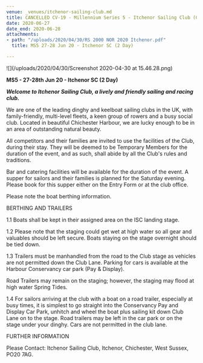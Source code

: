```yaml
---
venue: _venues/itchenor-sailing-club.md
title: CANCELLED CV-19 - Millennium Series 5 - Itchenor Sailing Club (Chichester Harbour)
date: 2020-06-27
date_end: 2020-06-28
attachments:
- path: "/uploads/2020/04/30/RS 2000 NOR 2020 Itchenor.pdf"
  title: MS5 27-28 Jun 20 - Itchenor SC (2 Day)

---
```

![](/uploads/2020/04/30/Screenshot 2020-04-30 at 15.46.28.png)

**MS5 - 27-28th  Jun 20  - Itchenor SC (2 Day)**

**_Welcome to Itchenor Sailing Club, a lively and friendly sailing and racing club._**

We are one of the leading dinghy and keelboat sailing clubs in the UK, with family-friendly, multi-level fleets, a keen group of rowers and a busy social club. Located in beautiful Chichester Harbour, we are lucky enough to be in an area of outstanding natural beauty.

All competitors and their families are invited to use the facilities of the Club, during their stay. They will be deemed to be Temporary Members for the duration of the event, and as such, shall abide by all the Club's rules and traditions.

Bar and catering facilities will be available for the duration of the event. A supper for sailors and their families is planned for the Saturday evening. Please book for this supper either on the Entry Form or at the club office.

Please note the boat berthing information.

BERTHING AND TRAILERS

1\.1 Boats shall be kept in their assigned area on the ISC landing stage.

1\.2 Please note that the staging could get wet at high water so all gear and valuables should be left secure. Boats staying on the stage overnight should be tied down.

1\.3 Trailers must be manhandled from the road to the Club stage as vehicles are not permitted down the Club Lane. Parking for cars is available at the Harbour Conservancy car park (Pay & Display).

Road Trailers may remain on the staging; however, the staging may flood at high water Spring Tides.

1\.4 For sailors arriving at the club with a boat on a road trailer, especially at busy times, it is simplest to go straight into the Conservancy Pay and Display Car Park, unhitch and wheel the boat plus sailing kit down Club Lane on to the stage. Road trailers may be left in the car park or on the stage under your dinghy. Cars are not permitted in the club lane.

FURTHER INFORMATION

Please Contact: Itchenor Sailing Club, Itchenor, Chichester, West Sussex, PO20 7AG.